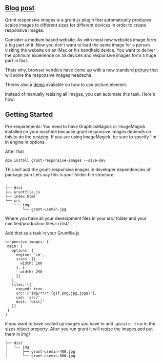 ## [Blog post](http://grunt-tasks.com/responsive-images/ "grunt responsive images")

Grunt responsive images is a grunt-js plugin that automatically produces scales images to different sizes for different devices in order to create responsive images.

Consider a medium based website. As with most new websites image form a big part of it. Now you don't want to load the same image for a person visiting the website on an iMac or his handheld device. You want to deliver the optimum experience on all devices and responsive images form a huge part in that.

Thats why, browser vendors have come up with a new standard [picture](http://www.html5rocks.com/en/tutorials/responsive/picture-element/) that will solve the responsive images headache.

Theres also a [demo](http://googlechrome.github.io/samples/picture-element/) available on how to use picture element.

Instead of manually resizing all images, you can automate this task. Here's how:

## Getting Started

Pre-requirements: You need to have GraphicsMagick or ImageMagick installed on your machine because grunt responsive images depends on this to do the resizing.
If you are using ImageMagick, be sure to specify 'im' in engine in options.

After that

`npm install grunt-responsive-images --save-dev`

This will add the grunt-responsive images in developer dependencies of package.json
Lets say this is your folder-file structure:
```
.
├── dist
├── Gruntfile.js
├── index.html
└── src
    └── img
        └── grunt-usemin.jpg
```
Where you have all your development files in your src/ folder and your minified/production files in dist/

Add that as a task in your Gruntfile.js
```
responsive_images: {
 main: {
   options: {
     engine: 'im',
     sizes: [{
       width: 100
     }, {
       width: 250
     }]
   },
   files: [{
     expand: true,
     src: ['img/**/*.{gif,png,jpg,jpge}'],
     cwd: 'src/',
     dest: 'dist/'
   }]
 }
}
```

if you want to have scaled up images you have to add `upscale: true` in the sizes object property.
After you run grunt it will resize the images and put them in img/
```
├── dist
│   └── img
│       ├── grunt-usemin-400.jpg
│       └── grunt-usemin-800.jpg
```
